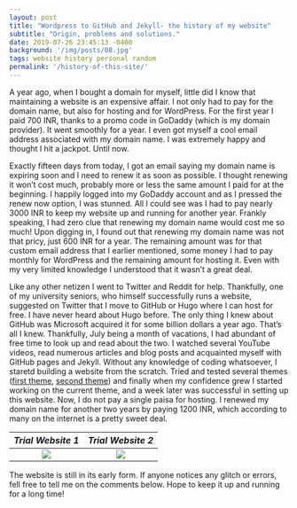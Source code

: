 ```yaml
---
layout: post
title: "Wordpress to GitHub and Jekyll- the history of my website"
subtitle: "Origin, problems and solutions."
date: 2019-07-26 23:45:13 -0400
background: '/img/posts/08.jpg'
tags: website history personal random
permalink: '/history-of-this-site/'
---
```


<p>A year ago, when I bought a domain for myself, little did I know that maintaining a website is an expensive affair. I not only had to pay for the domain name, but also for hosting and for WordPress. For the first year I paid 700 INR, thanks to a promo code in GoDaddy (which is my domain provider). It went smoothly for a year. I even got myself a cool email address associated with my domain name. I was extremely happy and thought I hit a jackpot. Until now.</p>

<p>Exactly fifteen days from today, I got an email saying my domain name is expiring soon and I need to renew it as soon as possible. I thought renewing it won’t cost much, probably more or less the same amount I paid for at the beginning. I happily logged into my GoDaddy account and as I pressed the renew now option, I was stunned. All I could see was I had to pay nearly 3000 INR to keep my website up and running for another year. Frankly speaking, I had zero clue that renewing my domain name would cost me so much! Upon digging in, I found out that renewing my domain name was not that pricy, just 600 INR for a year. The remaining amount was for that custom email address that I earlier mentioned, some money I had to pay monthly for WordPress and the remaining amount for hosting it. Even with my very limited knowledge I understood that it wasn’t a great deal.</p>

<p>Like any other netizen I went to Twitter and Reddit for help. Thankfully, one of my university seniors, who himself successfully runs a website, suggested on Twitter that I move to GitHub or Hugo where I can host for free. I have never heard about Hugo before. The only thing I knew about GitHub was Microsoft acquired it for some billion dollars a year ago. That’s all I knew. Thankfully, July being a month of vacations, I had abundant of free time to look up and read about the two. I watched several YouTube videos, read numerous articles and blog posts and acquainted myself with GitHub pages and Jekyll. Without any knowledge of coding whatsoever, I staretd building a website from the scratch. Tried and tested several themes (<a href="https://ayushmandevraj.github.io/jekyll-theme-console/" target="_blank" rel="noopener">first theme</a>, <a href="https://ayushmandevraj.github.io/" target="_blank" rel="noopener">second theme</a>) and finally when my confidence grew I started working on the current theme, and a week later was successful in setting up this website. Now, I do not pay a single paisa for hosting. I renewed my domain name for another two years by paying 1200 INR, which according to many on the internet is a pretty sweet deal.</p>


_Trial Website 1_                       |  _Trial Website 2_ 
:------------------------------------:|:------------------------------------:
![](https://i.imgur.com/DNkxRmz.png)  |  ![](https://i.imgur.com/4vbA4T2.png)

<p>The website is still in its early form. If anyone notices any glitch or errors, fell free to tell me on the comments below. Hope to keep it up and running for a long time! </p>